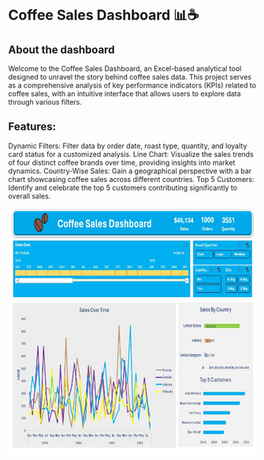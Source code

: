 # Coffee Sales Dashboard 📊☕

## About the dashboard

Welcome to the Coffee Sales Dashboard, an Excel-based analytical tool designed to unravel the story behind coffee sales data. This project serves as a comprehensive analysis of key performance indicators (KPIs) related to coffee sales, with an intuitive interface that allows users to explore data through various filters.

## Features:

Dynamic Filters: Filter data by order date, roast type, quantity, and loyalty card status for a customized analysis.
Line Chart: Visualize the sales trends of four distinct coffee brands over time, providing insights into market dynamics.
Country-Wise Sales: Gain a geographical perspective with a bar chart showcasing coffee sales across different countries.
Top 5 Customers: Identify and celebrate the top 5 customers contributing significantly to overall sales.

<img height="500" width="800" src="https://github.com/AbhishekRajendran/Coffee_Sales_Excel_Dashboard/blob/DataAnalysis/Coffee%20Sales%20Dashboard.jpg" />
